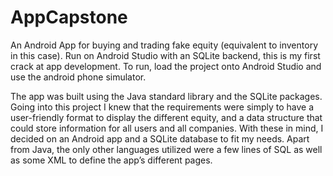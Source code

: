 # AppCapstone

An Android App for buying and trading fake equity (equivalent to inventory in this case). Run on Android Studio with an SQLite backend, this is my first crack at app development. To run, load the project onto Android Studio and use the android phone simulator.

The app was built using the Java standard library and the SQLite packages. Going into this project I knew that the requirements were simply to have a user-friendly format to display the different equity, and a data structure that could store information for all users and all companies. With these in mind, I decided on an Android app and a SQLite database to fit my needs. Apart from Java, the only other languages utilized were a few lines of SQL as well as some XML to define the app’s different pages.
